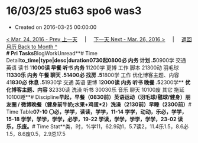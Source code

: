 # 16/03/25 stu63 spo6 was3

* Created on 2016-03-25 00:00:00

[&lt; Mar. 24, 2016 - Prev 上一天](d24.md)     \|     [下一天 Next - Mar. 26, 2016 &gt;](d26.md)     \|     [返回月历 Back to Month ^](index.md)   
**\# Pri Tasks**BlogWorkUnread**\# Time Detail**to\_time\|type\|desc\|duration0730起0800必 内务 计划 .5**0900学 交通 英语 读书 1**1000读 早餐 听书 内务 1**1200学 更博 工作 脚本 21300动 羽毛球 1**1330乐 内务 午餐 聊天 .51400必 找房 .5**1800学 工作 优化博客主题、内容 4**1830必 休息 .5**1930学 交通 英语 更博 1**2000读 内务 听书 晚餐 .5**2300学** **优化博客主题、内容 3**2330读 洗澡 听书 30030乐 音乐 聊天 10100废 其它 拖延 10100睡**\# Discipline**早起，早餐（0830前）英语运动（羽毛球/毽球/健身）朋友圈 / 微博晚餐（健身前牛奶;水果+鸡蛋\*2）洗澡（2130前）早睡（2300前）**\# Time Table**07-10 〇必，学学，读读，学学，11-14 学学，动动，乐必，学学，15-18 学学，学学，学学，必学，19-22 学读，学学，学学，学学，23-02 读乐，乐废。**\# Time Stat**类，时，%学11，62.9动1，5.7读2，11.4乐1.5，8.6必1.5，8.6废0.5，2.9总17.5

